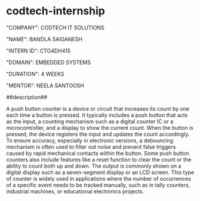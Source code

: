 # codtech-internship

"COMPANY": CODTECH IT SOLUTIONS

"NAME": BANDLA SAIGANESH

"INTERN ID": CTO4DH415

"DOMAIN": EMBEDDED SYSTEMS

"DURATION": 4 WEEKS

"MENTOR": NEELA SANTOOSH

##description##

A push button counter is a device or circuit that increases its count by one each time a button is pressed. It typically includes a push button that acts as the input, a counting mechanism such as a digital counter IC or a microcontroller, and a display to show the current count. When the button is pressed, the device registers the input and updates the count accordingly. To ensure accuracy, especially in electronic versions, a debouncing mechanism is often used to filter out noise and prevent false triggers caused by rapid mechanical contacts within the button. Some push button counters also include features like a reset function to clear the count or the ability to count both up and down. The output is commonly shown on a digital display such as a seven-segment display or an LCD screen. This type of counter is widely used in applications where the number of occurrences of a specific event needs to be tracked manually, such as in tally counters, industrial machines, or educational electronics projects.
